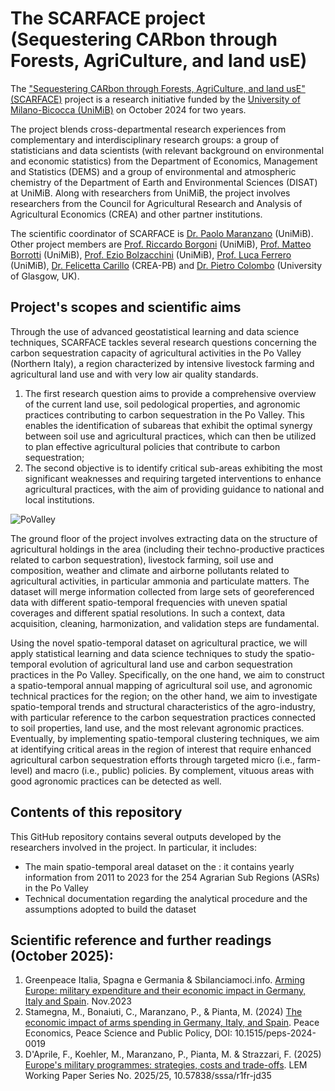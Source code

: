 # The SCARFACE project (Sequestering CARbon through Forests, AgriCulture, and land usE)
The ["Sequestering CARbon through Forests, AgriCulture, and land usE" (SCARFACE)](https://www.paolomaranzano.net/scarface) project is a research initiative funded by the [University of Milano-Bicocca (UniMiB)](https://en.unimib.it/) on October 2024 for two years.

The project blends cross-departmental research experiences from complementary and interdisciplinary research groups: a group of statisticians and data scientists (with relevant background on environmental and economic statistics) from the Department of Economics, Management and Statistics (DEMS) and a group of environmental and atmospheric chemistry of the Department of Earth and Environmental Sciences (DISAT) at UniMiB. Along with researchers from UniMiB, the project involves researchers from the Council for Agricultural Research and Analysis of Agricultural Economics (CREA) and other partner institutions.

The scientific coordinator of SCARFACE is [Dr. Paolo Maranzano](https://www.paolomaranzano.net/home) (UniMiB). Other project members are [Prof. Riccardo Borgoni](https://www.unimib.it/riccardo-borgoni) (UniMiB), [Prof. Matteo Borrotti](https://www.unimib.it/matteo-borrotti) (UniMiB), [Prof. Ezio Bolzacchini](https://www.unimib.it/luca-ferrero) (UniMiB), [Prof. Luca Ferrero](https://www.unimib.it/luca-ferrero) (UniMiB), [Dr. Felicetta Carillo](https://scholar.google.it/citations?user=RkOj79wAAAAJ&hl=it) (CREA-PB) and [Dr. Pietro Colombo](https://github.com/Pietrostat193) (University of Glasgow, UK).

## Project's scopes and scientific aims
Through the use of advanced geostatistical learning and data science techniques, SCARFACE tackles several research questions concerning the carbon sequestration capacity of agricultural activities in the Po Valley (Northern Italy), a region characterized by intensive livestock farming and agricultural land use and with very low air quality standards.

1. The first research question aims to provide a comprehensive overview of the current land use, soil pedological properties, and agronomic practices contributing to carbon sequestration in the Po Valley. This enables the identification of subareas that exhibit the optimal synergy between soil use and agricultural practices, which can then be utilized to plan effective agricultural policies that contribute to carbon sequestration;
2. The second objective is to identify critical sub-areas exhibiting the most significant weaknesses and requiring targeted interventions to enhance agricultural practices, with the aim of providing guidance to national and local institutions. 

![PoValley](ImagesFolder/PoValley.png)

The ground floor of the project involves extracting data on the structure of agricultural holdings in the area (including their techno-productive practices related to carbon sequestration), livestock farming, soil use and composition, weather and climate and airborne pollutants related to agricultural activities, in particular ammonia and particulate matters. The dataset will merge information collected from large sets of georeferenced data with different spatio-temporal frequencies with uneven spatial coverages and different spatial resolutions. In such a context, data acquisition, cleaning, harmonization, and validation steps are fundamental.

Using the novel spatio-temporal dataset on agricultural practice, we will apply statistical learning and data science techniques to study the spatio-temporal evolution of agricultural land use and carbon sequestration practices in the Po Valley. Specifically, on the one hand, we aim to construct a spatio-temporal annual mapping of agricultural soil use, and agronomic technical practices for the region; on the other hand, we aim to investigate spatio-temporal trends and structural characteristics of the agro-industry, with particular reference to the carbon sequestration practices connected to soil properties, land use, and the most relevant agronomic practices. Eventually, by implementing spatio-temporal clustering techniques, we aim at identifying critical areas in the region of interest that require enhanced agricultural carbon sequestration efforts through targeted micro (i.e., farm-level) and macro (i.e., public) policies. By complement, vituous areas with good agronomic practices can be detected as well.


## Contents of this repository
This GitHub repository contains several outputs developed by the researchers involved in the project. In particular, it includes:
* The main spatio-temporal areal dataset on the : it contains yearly information from 2011 to 2023 for the 254 Agrarian Sub Regions (ASRs) in the Po Valley
* Technical documentation regarding the analytical procedure and the assumptions adopted to build the dataset  


## Scientific reference and further readings (October 2025):
1. Greenpeace Italia, Spagna e Germania & Sbilanciamoci.info. [Arming Europe: military expenditure and their economic impact in Germany, Italy and Spain](https://www.greenpeace.org/italy/rapporto/19382/leuropa-si-arma/). Nov.2023
2. Stamegna, M., Bonaiuti, C., Maranzano, P., & Pianta, M. (2024) [The economic impact of arms spending in Germany, Italy, and Spain](https://www.degruyter.com/document/doi/10.1515/peps-2024-0019/html). Peace Economics, Peace Science and Public Policy, DOI: 10.1515/peps-2024-0019
3. D'Aprile, F., Koehler, M., Maranzano, P., Pianta, M. & Strazzari, F. (2025) [Europe's military programmes: strategies, costs and trade-offs](https://ideas.repec.org/p/ssa/lemwps/2025-25.html). LEM Working Paper Series No. 2025/25, 10.57838/sssa/r1fr-jd35


